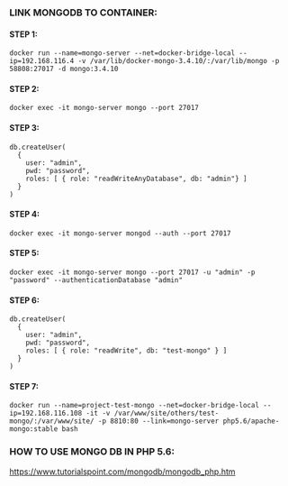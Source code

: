 
### LINK MONGODB TO CONTAINER: ###

#### STEP 1: ####
```
docker run --name=mongo-server --net=docker-bridge-local --ip=192.168.116.4 -v /var/lib/docker-mongo-3.4.10/:/var/lib/mongo -p 58808:27017 -d mongo:3.4.10
```

#### STEP 2: ####
```
docker exec -it mongo-server mongo --port 27017
```

#### STEP 3: ####
```
db.createUser(
  {
    user: "admin",
    pwd: "password",
    roles: [ { role: "readWriteAnyDatabase", db: "admin"} ]
  }
)
```

#### STEP 4: ####
```
docker exec -it mongo-server mongod --auth --port 27017
```

#### STEP 5: ####
```
docker exec -it mongo-server mongo --port 27017 -u "admin" -p "password" --authenticationDatabase "admin"
```

#### STEP 6: ####
```
db.createUser(
  {
    user: "admin",
    pwd: "password",
    roles: [ { role: "readWrite", db: "test-mongo" } ]
  }
)
```

#### STEP 7: ####
```
docker run --name=project-test-mongo --net=docker-bridge-local --ip=192.168.116.108 -it -v /var/www/site/others/test-mongo/:/var/www/site/ -p 8810:80 --link=mongo-server php5.6/apache-mongo:stable bash
```

### HOW TO USE MONGO DB IN PHP 5.6: ###
https://www.tutorialspoint.com/mongodb/mongodb_php.htm